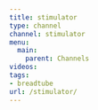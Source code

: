 ```yaml
---
title: stimulator
type: channel
channel: stimulator
menu:
  main:
    parent: Channels
videos:
tags:
- breadtube
url: /stimulator/
---
```


